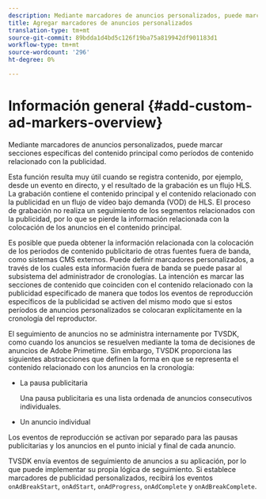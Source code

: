 ```yaml
---
description: Mediante marcadores de anuncios personalizados, puede marcar secciones específicas del contenido principal como períodos de contenido relacionado con la publicidad.
title: Agregar marcadores de anuncios personalizados
translation-type: tm+mt
source-git-commit: 89bdda1d4bd5c126f19ba75a819942df901183d1
workflow-type: tm+mt
source-wordcount: '296'
ht-degree: 0%

---
```



# Información general {#add-custom-ad-markers-overview}

Mediante marcadores de anuncios personalizados, puede marcar secciones específicas del contenido principal como períodos de contenido relacionado con la publicidad.

Esta función resulta muy útil cuando se registra contenido, por ejemplo, desde un evento en directo, y el resultado de la grabación es un flujo HLS. La grabación contiene el contenido principal y el contenido relacionado con la publicidad en un flujo de vídeo bajo demanda (VOD) de HLS. El proceso de grabación no realiza un seguimiento de los segmentos relacionados con la publicidad, por lo que se pierde la información relacionada con la colocación de los anuncios en el contenido principal.

Es posible que pueda obtener la información relacionada con la colocación de los periodos de contenido publicitario de otras fuentes fuera de banda, como sistemas CMS externos. Puede definir marcadores personalizados, a través de los cuales esta información fuera de banda se puede pasar al subsistema del administrador de cronologías. La intención es marcar las secciones de contenido que coinciden con el contenido relacionado con la publicidad especificado de manera que todos los eventos de reproducción específicos de la publicidad se activen del mismo modo que si estos períodos de anuncios personalizados se colocaran explícitamente en la cronología del reproductor.

El seguimiento de anuncios no se administra internamente por TVSDK, como cuando los anuncios se resuelven mediante la toma de decisiones de anuncios de Adobe Primetime. Sin embargo, TVSDK proporciona las siguientes abstracciones que definen la forma en que se representa el contenido relacionado con los anuncios en la cronología:

* La pausa publicitaria

   Una pausa publicitaria es una lista ordenada de anuncios consecutivos individuales.
* Un anuncio individual

Los eventos de reproducción se activan por separado para las pausas publicitarias y los anuncios en el punto inicial y final de cada anuncio.

TVSDK envía eventos de seguimiento de anuncios a su aplicación, por lo que puede implementar su propia lógica de seguimiento. Si establece marcadores de publicidad personalizados, recibirá los eventos `onAdBreakStart`, `onAdStart`, `onAdProgress`, `onAdComplete` y `onAdBreakComplete`.
